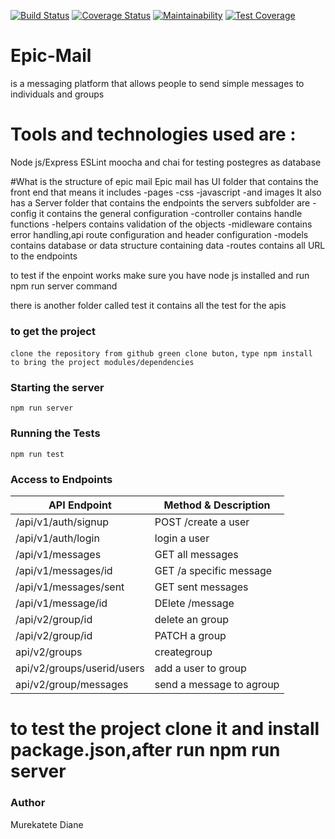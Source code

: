 [![Build Status](https://travis-ci.org/murediane/EPIC-mail.svg?branch=develop)](https://travis-ci.org/murediane/EPIC-mail)
[![Coverage Status](https://coveralls.io/repos/github/murediane/EPIC-mail/badge.svg?branch=bg-test-endpoints-164432374)](https://coveralls.io/github/murediane/EPIC-mail?branch=bg-test-endpoints-164432374)
[![Maintainability](https://api.codeclimate.com/v1/badges/32af42942c13104511d7/maintainability)](https://codeclimate.com/github/murediane/EPIC-mail/maintainability)
[![Test Coverage](https://api.codeclimate.com/v1/badges/32af42942c13104511d7/test_coverage)](https://codeclimate.com/github/murediane/EPIC-mail/test_coverage)

# Epic-Mail

is a messaging platform that allows people to send simple messages to individuals and groups

# Tools and technologies used are :

Node js/Express
ESLint
moocha and chai for testing
postegres as database

#What is the structure of epic mail
Epic mail has UI folder that contains the front end that means it includes
-pages
-css
-javascript
-and images
It also has a Server folder that contains the endpoints
the servers subfolder are
-config
it contains the general configuration
-controller
contains handle functions
-helpers
contains validation of the objects
-midleware
contains error handling,api route configuration and header configuration
-models
contains database or data structure containing data
-routes
contains all URL to the endpoints

to test if the enpoint works make sure you have node js installed and run npm run server command

there is another folder called test
it contains all the test for the apis

### to get the project

`clone the repository from github green clone buton,`
`type npm install to bring the project modules/dependencies`

### Starting the server

`npm run server`

### Running the Tests

`npm run test`

### Access to Endpoints

| API Endpoint               | Method & Description     |
| -------------------------- | ------------------------ |
| /api/v1/auth/signup        | POST /create a user      |
| /api/v1/auth/login         | login a user             |
| /api/v1/messages           | GET all messages         |
| /api/v1/messages/id        | GET /a specific message  |
| /api/v1/messages/sent      | GET sent messages        |
| /api/v1/message/id         | DElete /message          |
| /api/v2/group/id           | delete an group          |
| /api/v2/group/id           | PATCH a group            |
| api/v2/groups              | creategroup              |
| api/v2/groups/userid/users | add a user to group      |
| api/v2/group/messages      | send a message to agroup |

# to test the project clone it and install package.json,after run npm run server

### Author

Murekatete Diane
